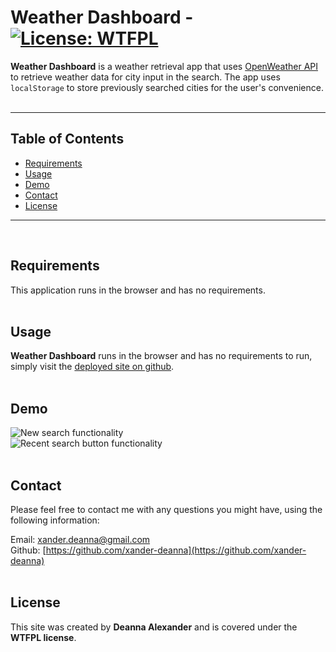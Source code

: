 # **Weather Dashboard** - [![License: WTFPL](https://img.shields.io/badge/License-WTFPL-brightgreen.svg)](http://www.wtfpl.net/about/)
    
**Weather Dashboard** is a weather retrieval app that uses [OpenWeather API](https://openweathermap.org/api) to retrieve weather data for city input in the search. The app uses `localStorage` to store previously searched cities for the user's convenience.
<br>
<br>
<hr>
    
## Table of Contents
* [Requirements](#Requirements)
* [Usage](#Usage)
* [Demo](#Demo)
* [Contact](#Contact)
* [License](#license)
<hr>
<br>
                
## Requirements
This application runs in the browser and has no requirements.
<br>
<br>
            
## Usage
**Weather Dashboard** runs in the browser and has no requirements to run, simply visit the [deployed site on github](https://xander-deanna.github.io/weather-dashboard/).
<br>
<br>

## Demo
![New search functionality](./assets/images/WeatherNewSearch.gif)
<br>
![Recent search button functionality](./assets/images/WeatherRecentSearches.gif)
<br>
<br>
    
## Contact
Please feel free to contact me with any questions you might have, using the following information:
    
Email: [xander.deanna@gmail.com](mailto:xander.deanna@gmail.com)
<br>
Github: [https://github.com/xander-deanna](https://github.com/xander-deanna)
<br>
<br>

## License
This site was created by **Deanna Alexander** and is covered under the **WTFPL license**.
<br>
<br>
